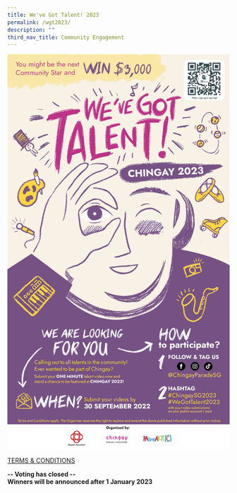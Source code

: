```yaml
---
title: We've Got Talent! 2023
permalink: /wgt2023/
description: ""
third_nav_title: Community Engagement
---
```

![](/images/whats-on/WGT2023.jpg)



[TERMS & CONDITIONS](/files/whats-on/Chingay%202023%20We%20Got%20Talent_Terms%20and%20Conditions_Final_14Jul22.pdf)

**-- Voting has closed -- <br>
Winners will be announced after 1 January 2023**